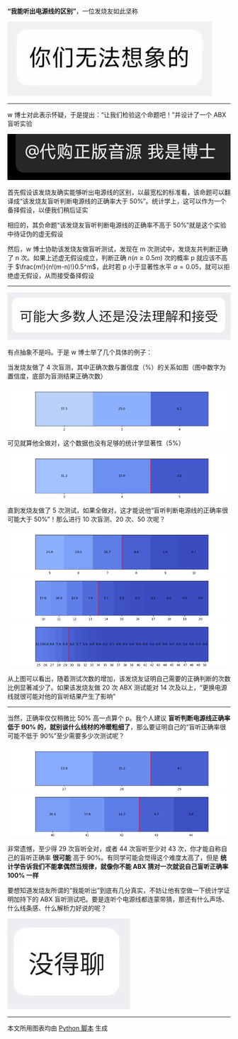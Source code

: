 **“我能听出电源线的区别”**，一位发烧友如此坚称

![w你们无法想象的](../assets/w你们无法想象的.jpg)

---

w 博士对此表示怀疑，于是提出：“让我们检验这个命题吧！”并设计了一个 ABX 盲听实验

![w我是博士](../assets/w我是博士.jpg)

首先假设该发烧友确实能够听出电源线的区别，以最宽松的标准看，该命题可以翻译成“该发烧友盲听判断电源线的正确率大于 50%”。统计学上，这可以作为一个备择假设，以便我们稍后证实

相应的，其负命题“该发烧友盲听判断电源线的正确率不高于 50%”就是这个实验中待证伪的虚无假设

然后，w 博士协助该发烧友做盲听测试，发现在 m 次测试中，发烧友共判断正确了 n 次。如果上述虚无假设成立，判断正确 $n(n\geqslant0.5m)$ 次的概率 p 就应该不高于 $\frac{m!}{n!(m-n)!}0.5^m$，此时若 p 小于显著性水平 $\alpha=0.05$，就可以拒绝虚无假设，从而接受备择假设

---

![w可能大多数人还是没法理解和接受](../assets/w可能大多数人还是没法理解和接受.jpg)

有点抽象不是吗。于是 w 博士举了几个具体的例子：

当发烧友做了 4 次盲测，其中正确次数与置信度（%）的关系如图（图中数字为置信度，底部为盲测结果正确次数）

![ABX4](../../assets/abx4at0.5.png)

可见就算他全做对，这个数据也没有足够的统计学显著性（5%）

![ABX5](../../assets/abx5at0.5.png)

直到发烧友做了 5 次测试，如果全做对，这才能说他“盲听判断电源线的正确率很可能大于 50%”！那么进行 10 次盲测、20 次、50 次呢？

![ABX10](../../assets/abx10at0.5.png)  
![ABX20](../../assets/abx20at0.5.png)  
![ABX50](../../assets/abx50at0.5.png)

从上图可以看出，随着测试次数的增加，该发烧友证明自己需要的正确判断的次数比例显著减少了。如果该发烧友做 20 次 ABX 测试能对 14 次及以上，“更换电源线就很可能对他的盲听结果产生了影响”

---

当然，正确率仅仅稍微比 50% 高一点算个 p。我个人建议 **盲听判断电源线正确率低于 90% 的，就别谈什么线材的冷暖粗细了**，那么要证明自己的“盲听正确率很可能不低于 90%”至少需要多少次测试呢？

![ABX29at0.9](../../assets/abx29at0.9.png)  
![ABX44at0.9](../../assets/abx44at0.9.png)

非常遗憾，至少得 29 次盲听全对，或者 44 次盲听至少对 43 次，你才能自称自己的盲听正确率 **很可能** 高于 90%。有同学可能会觉得这个难度太高了，但是 **统计学告诉我们不能拿偶然当规律，就像你不能 ABX 猜对一次就说自己盲听正确率 100% 一样**

要想知道发烧友所谓的“我能听出”到底有几分真实，不妨让他有空做一下统计学证明加持下的 ABX 盲听测试吧。要是连听个电源线都连蒙带猜，那还有什么声场、什么线条感、什么解析力好说的呢？

![w没得聊](../assets/w没得聊.jpg)

---

本文所用图表均由 [Python 脚本](../../analysis%20tools/abx.py) 生成
